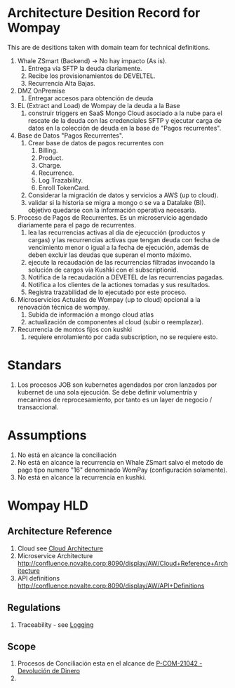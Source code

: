# Architecture Desition Record for Wompay
This are de desitions taken with domain team for technical definitions.

1. Whale ZSmart (Backend) -> No hay impacto (As is).
    1. Entrega vía SFTP la deuda diariamente.
    1. Recibe los provisionamientos de DEVELTEL.
    1. Recurrencia Alta Bajas.
1. DMZ OnPremise
    1. Entregar accesos para obtención de deuda
1. EL (Extract and Load) de Wompay de la deuda a la Base
    1. construir triggers en SaaS Mongo Cloud asociado a la nube para el rescate de la deuda con las credenciales SFTP y ejecutar carga de datos en la colección de deuda en la base de "Pagos recurrentes".
1.  Base de  Datos "Pagos Recurrentes".
    1. Crear base de datos de pagos recurrentes con
        1. Billing.
        1. Product.
        1. Charge.
        1. Recurrence.
        1. Log Trazability.
        1. Enroll TokenCard.
    1. Considerar la migración de datos y servicios a AWS (up to cloud).
    1. validar si la historia se migra a mongo o se va a Datalake (BI). objetivo quedarse con la información operativa necesaria.
1. Proceso de Pagos de Recurrentes.
    Es un microservicio agendado diariamente para el pago de recurrentes.
    1. lea las recurrencias activas al dia de ejecucción (productos y cargas) y las recurrencias activas que tengan deuda con fecha de vencimiento menor o igual a la fecha de ejecución, además de deben excluir las deudas que superan el monto máximo.
    1. ejecute la recaudación de las recurrencias filtradas invocando la solución de cargos vía Kushki con el subscriptionid.
    1. Notifica de la recaudación a DEVETEL de las recurrencias pagadas.
    1. Notifica a los clientes de la actiones tomadas y sus resultados.
    1. Registra trazabilidad de lo ejecutado por este proceso.
1. Microservicios Actuales de Wompay (up to cloud) opcional a la renovación técnica de wompay. 
    1. Subida de información a mongo cloud atlas
    1. actualización de componentes al cloud (subir o reemplazar).
1.  Recurrencia de montos fijos con kushki
    1. requiere enrolamiento por cada subscription, no se requiere esto.

# Standars
1. Los procesos JOB son kubernetes agendados por cron lanzados por kubernet de una sola ejecución. Se debe definir volumentría y mecanimos de reprocesamiento, por tanto es un layer de negocio / transaccional.


# Assumptions
1. No está en alcance la conciliación
1. No está en alcance la recurrencia en Whale ZSmart salvo el metodo de pago tipo numero "16" denominado WomPay (configuración solamente).
1. No está en alcance la recurrencia en kushki.

# Wompay HLD
## Architecture Reference
1. Cloud see [Cloud Architecture](http://confluence.novalte.corp:8090/display/AW/Cloud+Reference+Architecture)
1. Microservice Architecture 
http://confluence.novalte.corp:8090/display/AW/Cloud+Reference+Architecture
1. API definitions 
http://confluence.novalte.corp:8090/display/AW/API+Definitions

## Regulations
1. Traceability - see [Logging](http://confluence.novalte.corp:8090/display/AW/Logging+Regulation)


## Scope
1. Procesos de Conciliación esta en el alcance de [P-COM-21042 - Devolución de Dinero](http://confluence.novalte.corp:8090/pages/viewpage.action?pageId=208354063)
1. 
